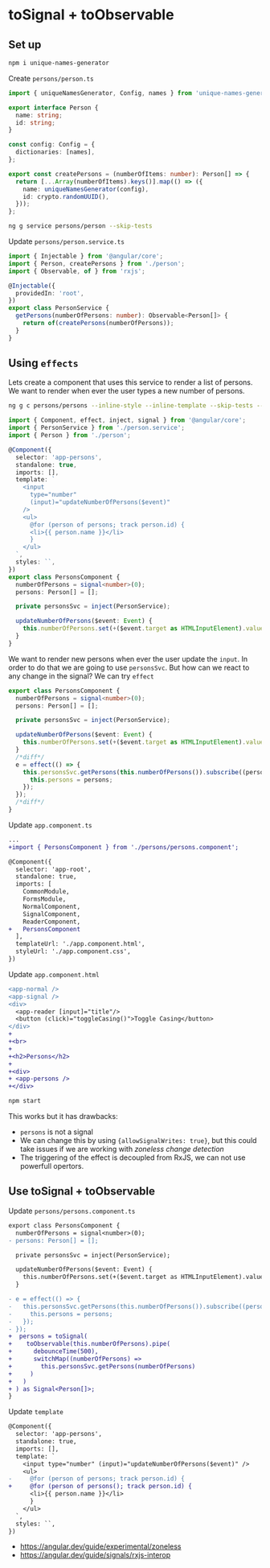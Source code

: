 # toSignal + toObservable

## Set up

```bash
npm i unique-names-generator
```

Create `persons/person.ts`

```ts
import { uniqueNamesGenerator, Config, names } from 'unique-names-generator';

export interface Person {
  name: string;
  id: string;
}

const config: Config = {
  dictionaries: [names],
};

export const createPersons = (numberOfItems: number): Person[] => {
  return [...Array(numberOfItems).keys()].map(() => ({
    name: uniqueNamesGenerator(config),
    id: crypto.randomUUID(),
  }));
};

```

```bash
ng g service persons/person --skip-tests
```

Update `persons/person.service.ts`

```ts
import { Injectable } from '@angular/core';
import { Person, createPersons } from './person';
import { Observable, of } from 'rxjs';

@Injectable({
  providedIn: 'root',
})
export class PersonService {
  getPersons(numberOfPersons: number): Observable<Person[]> {
    return of(createPersons(numberOfPersons));
  }
}

```

## Using `effects`

Lets create a component that uses this service to render a list of persons. We want to render when ever the user types a new number of persons.

```bash
ng g c persons/persons --inline-style --inline-template --skip-tests --flat
```

```ts
import { Component, effect, inject, signal } from '@angular/core';
import { PersonService } from './person.service';
import { Person } from './person';

@Component({
  selector: 'app-persons',
  standalone: true,
  imports: [],
  template: `
    <input
      type="number"
      (input)="updateNumberOfPersons($event)"
    />
    <ul>
      @for (person of persons; track person.id) {
      <li>{{ person.name }}</li>
      }
    </ul>
  `,
  styles: ``,
})
export class PersonsComponent {
  numberOfPersons = signal<number>(0);
  persons: Person[] = [];

  private personsSvc = inject(PersonService);

  updateNumberOfPersons($event: Event) {
    this.numberOfPersons.set(+($event.target as HTMLInputElement).value);
  }
}

```

We want to render new persons when ever the user update the `input`. In order to do that we are going to use `personsSvc`. But how can we react to any change in the signal? We can try `effect`

```ts
export class PersonsComponent {
  numberOfPersons = signal<number>(0);
  persons: Person[] = [];

  private personsSvc = inject(PersonService);

  updateNumberOfPersons($event: Event) {
    this.numberOfPersons.set(+($event.target as HTMLInputElement).value);
  }
  /*diff*/
  e = effect(() => {
    this.personsSvc.getPersons(this.numberOfPersons()).subscribe((persons) => {
      this.persons = persons;
    });
  });
  /*diff*/
}

```

Update `app.component.ts`

```diff
...
+import { PersonsComponent } from './persons/persons.component';

@Component({
  selector: 'app-root',
  standalone: true,
  imports: [
    CommonModule,
    FormsModule,
    NormalComponent,
    SignalComponent,
    ReaderComponent,
+   PersonsComponent
  ],
  templateUrl: './app.component.html',
  styleUrl: './app.component.css',
})
```

Update `app.component.html`

```diff
<app-normal />
<app-signal />
<div>
  <app-reader [input]="title"/>
  <button (click)="toggleCasing()">Toggle Casing</button>
</div>
+
+<br>
+
+<h2>Persons</h2>
+
+<div>
+ <app-persons />
+</div>
```

```bash
npm start
```

This works but it has drawbacks:

- `persons` is not a signal
- We can change this by  using `{allowSignalWrites: true}`, but this could take issues if we are working with *zoneless change detection*
- The triggering of the effect is decoupled from RxJS, we can not use powerfull opertors.

## Use toSignal + toObservable

Update `persons/persons.component.ts`

```diff
export class PersonsComponent {
  numberOfPersons = signal<number>(0);
- persons: Person[] = [];

  private personsSvc = inject(PersonService);

  updateNumberOfPersons($event: Event) {
    this.numberOfPersons.set(+($event.target as HTMLInputElement).value);
  }

- e = effect(() => {
-   this.personsSvc.getPersons(this.numberOfPersons()).subscribe((persons) => {
-     this.persons = persons;
-   });
- });
+  persons = toSignal(
+    toObservable(this.numberOfPersons).pipe(
+      debounceTime(500),
+      switchMap((numberOfPersons) =>
+        this.personsSvc.getPersons(numberOfPersons)
+     )
+   )
+ ) as Signal<Person[]>;
}
```

Update `template`

```diff
@Component({
  selector: 'app-persons',
  standalone: true,
  imports: [],
  template: `
    <input type="number" (input)="updateNumberOfPersons($event)" />
    <ul>
-     @for (person of persons; track person.id) {
+     @for (person of persons(); track person.id) {
      <li>{{ person.name }}</li>
      }
    </ul>
  `,
  styles: ``,
})
```

- https://angular.dev/guide/experimental/zoneless
- https://angular.dev/guide/signals/rxjs-interop